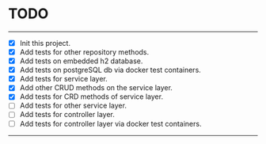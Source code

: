 # TODO

---

- [x] Init this project.
- [x] Add tests for other repository methods.
- [x] Add tests on embedded h2 database.
- [x] Add tests on postgreSQL db via docker test containers.
- [x] Add tests for service layer.
- [x] Add other CRUD methods on the service layer.
- [x] Add tests for CRD methods of service layer.
- [ ] Add tests for other service layer.
- [ ] Add tests for controller layer.
- [ ] Add tests for controller layer via docker test containers.

---

